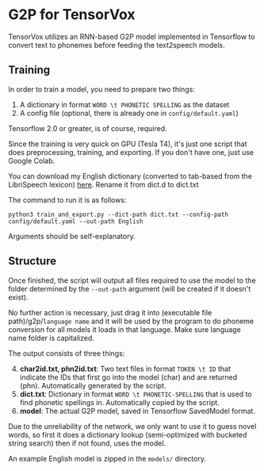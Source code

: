 ﻿#  G2P for TensorVox
TensorVox utilizes an RNN-based G2P model implemented in Tensorflow to convert text to phonemes before feeding the text2speech models.

## Training
In order to train a model, you need to prepare two things:
1. A dictionary in format `WORD \t PHONETIC SPELLING` as the dataset
2. A config file (optional, there is already one in `config/default.yaml`)

Tensorflow 2.0 or greater, is of course, required.

Since the training is very quick on GPU (Tesla T4), it's just one script that does preprocessing, training, and exporting. If you don't have one, just use Google Colab.

You can download my English dictionary (converted to tab-based from the LibriSpeech lexicon) [here](https://drive.google.com/file/d/19cnHM3-Zsc7uRJ2scUPNMNoSlyXuaGNe/view?usp=sharing).
Rename it from dict.d to dict.txt

The command to run it is as follows: 

    python3 train_and_export.py --dict-path dict.txt --config-path config/default.yaml --out-path English

Arguments should be self-explanatory.

## Structure

Once finished, the script will output all files required to use the model to the folder determined by the `--out-path` argument  (will be created if it doesn't exist). 

No further action is necessary, just drag it into  (executable file path)/g2p/`language name` and it will be used by the program to do phoneme conversion for all models it loads in that language. Make sure language name folder is capitalized.

The output consists of three things:

4. **char2id.txt, phn2id.txt**: Two text files in format `TOKEN \t ID` that indicate the IDs that first go into the model (char) and are returned (phn). Automatically generated by the script.
5. **dict.txt**: Dictionary in format `WORD \t PHONETIC-SPELLING` that is used to find phonetic spellings in. Automatically copied by the script.
6. **model**: The actual G2P model, saved in Tensorflow SavedModel format.

Due to the unreliability of the network, we only want to use it to guess novel words, so first it does a dictionary lookup (semi-optimized with bucketed string search) then if not found, uses the model.

An example English model is zipped in the `models/` directory.
